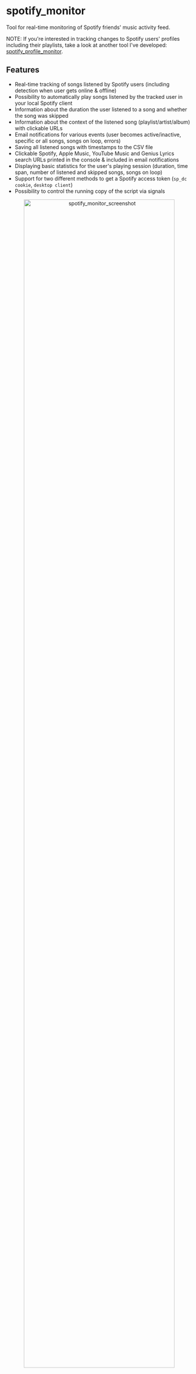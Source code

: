 # spotify_monitor

Tool for real-time monitoring of Spotify friends' music activity feed.

NOTE: If you're interested in tracking changes to Spotify users' profiles including their playlists, take a look at another tool I've developed: [spotify_profile_monitor](https://github.com/misiektoja/spotify_profile_monitor).

<a id="features"></a>
## Features

- Real-time tracking of songs listened by Spotify users (including detection when user gets online & offline)
- Possibility to automatically play songs listened by the tracked user in your local Spotify client
- Information about the duration the user listened to a song and whether the song was skipped
- Information about the context of the listened song (playlist/artist/album) with clickable URLs
- Email notifications for various events (user becomes active/inactive, specific or all songs, songs on loop, errors)
- Saving all listened songs with timestamps to the CSV file
- Clickable Spotify, Apple Music, YouTube Music and Genius Lyrics search URLs printed in the console & included in email notifications
- Displaying basic statistics for the user's playing session (duration, time span, number of listened and skipped songs, songs on loop)
- Support for two different methods to get a Spotify access token (`sp_dc cookie`, `desktop client`)
- Possibility to control the running copy of the script via signals

<p align="center">
   <img src="https://raw.githubusercontent.com/misiektoja/spotify_monitor/refs/heads/main/assets/spotify_monitor.png" alt="spotify_monitor_screenshot" width="90%"/>
</p>

<a id="table-of-contents"></a>
## Table of Contents

1. [Requirements](#requirements)
2. [Installation](#installation)
   * [Install from PyPI](#install-from-pypi)
   * [Manual Installation](#manual-installation)
3. [Quick Start](#quick-start)
4. [Configuration](#configuration)
   * [Configuration File](#configuration-file)
   * [Spotify access token source](#spotify-access-token-source)
      * [Spotify sp_dc Cookie](#spotify-sp_dc-cookie)
      * [Spotify Desktop Client](#spotify-desktop-client)
   * [Following the Monitored User](#following-the-monitored-user)
   * [How to Get a Friend's User URI ID](#how-to-get-a-friends-user-uri-id)
   * [SMTP Settings](#smtp-settings)
   * [Storing Secrets](#storing-secrets)
5. [Usage](#usage)
   * [Monitoring Mode](#monitoring-mode)
   * [Listing Mode](#listing-mode)
   * [Email Notifications](#email-notifications)
   * [CSV Export](#csv-export)
   * [Automatic Playback of Listened Tracks in the Spotify Client](#automatic-playback-of-listened-tracks-in-the-spotify-client)
   * [Check Intervals](#check-intervals)
   * [Signal Controls (macOS/Linux/Unix)](#signal-controls-macoslinuxunix)
   * [Coloring Log Output with GRC](#coloring-log-output-with-grc)
6. [Change Log](#change-log)
7. [License](#license)

<a id="requirements"></a>
## Requirements

* Python 3.6 or higher
* Libraries: `requests`, `python-dateutil`, `urllib3`, `pyotp`, `python-dotenv`

Tested on:

* **macOS**: Ventura, Sonoma, Sequoia
* **Linux**: Raspberry Pi OS (Bullseye, Bookworm), Ubuntu 24, Rocky Linux 8.x/9.x, Kali Linux 2024/2025
* **Windows**: 10, 11

It should work on other versions of macOS, Linux, Unix and Windows as well.

<a id="installation"></a>
## Installation

<a id="install-from-pypi"></a>
### Install from PyPI

```sh
pip install spotify_monitor
```

<a id="manual-installation"></a>
### Manual Installation

Download the *[spotify_monitor.py](https://raw.githubusercontent.com/misiektoja/spotify_monitor/refs/heads/main/spotify_monitor.py)* file to the desired location.

Install dependencies via pip:

```sh
pip install requests python-dateutil urllib3 pyotp python-dotenv
```

Alternatively, from the downloaded *[requirements.txt](https://raw.githubusercontent.com/misiektoja/spotify_monitor/refs/heads/main/requirements.txt)*:

```sh
pip install -r requirements.txt
```

<a id="quick-start"></a>
## Quick Start

- Grab your [Spotify sp_dc cookie](#spotify-sp_dc-cookie) and track the `spotify_user_uri_id` music activities:


```sh
spotify_monitor <spotify_user_uri_id> -u "your_sp_dc_cookie_value"
```

Or if you installed [manually](#manual-installation):

```sh
python3 spotify_monitor.py <spotify_user_uri_id> -u "your_sp_dc_cookie_value"
```

To get the list of all supported command-line arguments / flags:

```sh
spotify_monitor --help
```

<a id="configuration"></a>
## Configuration

<a id="configuration-file"></a>
### Configuration File

Most settings can be configured via command-line arguments.

If you want to have it stored persistently, generate a default config template and save it to a file named `spotify_monitor.conf`:

```sh
spotify_monitor --generate-config > spotify_monitor.conf

```

Edit the `spotify_monitor.conf` file and change any desired configuration options (detailed comments are provided for each).

<a id="spotify-access-token-source"></a>
### Spotify access token source

The tool supports two methods for obtaining a Spotify access token.

It can be configured via the `TOKEN_SOURCE` configuration option or the `--token-source` flag. 

**Recommended: `cookie`** 

Uses the `sp_dc` cookie to retrieve a token from the Spotify web endpoint. This method is easy to set up and recommended for most users.

**Alternative: `client`** 

Uses captured credentials from the Spotify desktop client and a Protobuf-based login flow. It's more complex to set up and intended for advanced users who want a long-lasting token with the broadest possible access.

If no method is specified, the tool defaults to the `cookie` method.

**Important**: It is strongly recommended to use a separate Spotify account with this tool. It does not rely on the official Spotify Web API for core features (like fetching friend activity), as it is not supported by the public API. That said, while I've never encountered any issues on my own accounts, I can't guarantee that Spotify won't impose restrictions in the future - you've been warned.

<a id="spotify-sp_dc-cookie"></a>
#### Spotify sp_dc Cookie

This is the default method used to obtain a Spotify access token.

- Log in to [https://open.spotify.com/](https://open.spotify.com/) in your web browser.

- Locate and copy the value of the `sp_dc` cookie.
   - Use your web browser's dev console or **Cookie-Editor** by cgagnier to extract it easily: [https://cookie-editor.com/](https://cookie-editor.com/)

- Provide the `SP_DC_COOKIE` secret using one of the following methods:
   - Pass it at runtime with `-u` / `--spotify-dc-cookie`
   - Set it as an [environment variable](#storing-secrets) (e.g. `export SP_DC_COOKIE=...`)
   - Add it to [.env file](#storing-secrets) (`SP_DC_COOKIE=...`) for persistent use
   - Fallback: hard-code it in the code or config file

If your `sp_dc` cookie expires, the tool will notify you via the console and email. In that case, you'll need to grab the new `sp_dc` cookie value.

If you store the `SP_DC_COOKIE` in a dotenv file you can update its value and send a `SIGHUP` signal to reload the file with the new `sp_dc` cookie without restarting the tool. More info in [Storing Secrets](#storing-secrets) and [Signal Controls (macOS/Linux/Unix)](#signal-controls-macoslinuxunix).

<a id="spotify-desktop-client"></a>
#### Spotify Desktop Client

This is the alternative method used to obtain a Spotify access token which simulates a login from the real Spotify desktop app using credentials intercepted from a real session.

**NOTE**: Spotify appears to have changed something in client versions released after June 2025 (likely a switch to HTTP/3 and/or certificate pinning). You may need to use an older version of the Spotify desktop client for this method to work.

- Run an intercepting proxy of your choice (like [Proxyman](https://proxyman.com)).

- Launch the Spotify desktop client and look for POST requests to `https://login{n}.spotify.com/v3/login`
   - Note: The `login` part is suffixed with one or more digits (e.g. `login5`).

- If you don't see this request, log out from the Spotify desktop client and log back in.

- Export the login request body (a binary Protobuf payload) to a file (e.g. ***login-request-body-file***)
   - In Proxyman: **right click the request → Export → Request Body → Save File**.

<p align="center">
   <img src="https://raw.githubusercontent.com/misiektoja/spotify_monitor/refs/heads/main/assets/proxyman_export_protobuf.png" alt="proxyman_export_protobuf" width="80%"/>
</p>

- Run the tool with `--token-source client -w <path-to-login-request-body-file>`:

```sh
spotify_monitor --token-source client -w <path-to-login-request-body-file> <spotify_user_uri_id>
```

If successful, the tool will automatically extract the necessary fields and begin monitoring.

Instead of using the `-w` flag each time, you can persist the Protobuf login request file path by setting the `LOGIN_REQUEST_BODY_FILE` configuration option.

The same applies to `--token-source client` flag - you can persist it via `TOKEN_SOURCE` configuration option set to `client`.

The tool will automatically refresh both the access token and client token using the intercepted refresh token.

If your refresh token expires, the tool will notify you via the console and email. In that case, you'll need to re-export the login request body. 

If you re-export the login request body to the same file name, you can send a `SIGHUP` signal to reload the file with the new refresh token without restarting the tool. More info in [Signal Controls (macOS/Linux/Unix)](#signal-controls-macoslinuxunix).

Advanced options are available for further customization - refer to the configuration file comments. However, the default settings are suitable for most users and modifying other values is generally NOT recommended.

<a id="following-the-monitored-user"></a>
### Following the Monitored User

To monitor a user's activity, you must follow them from the Spotify account associated with the `sp_dc` cookie.

Additionally, the user must have sharing of listening activity enabled in their Spotify client settings. Without this, no activity data will be visible.

<a id="how-to-get-a-friends-user-uri-id"></a>
### How to Get a Friend's User URI ID

The easiest way is via the Spotify desktop or mobile client:
- go to your friend's profile
- click the **three dots** (•••) or press the **Share** button
- copy the link to the profile

You'll get a URL like: [https://open.spotify.com/user/spotify_user_uri_id?si=tracking_id](https://open.spotify.com/user/spotify_user_uri_id?si=tracking_id)

Extract the part between `/user/` and `?si=` - in this case: `spotify_user_uri_id`

Use that as the user URI ID (`spotify_user_uri_id`) in the tool.

Alternatively you can list all user URI IDs of accounts you follow by using [Listing mode](#listing-mode).

<a id="smtp-settings"></a>
### SMTP Settings

If you want to use email notifications functionality, configure SMTP settings in the `spotify_monitor.conf` file. 

Verify your SMTP settings by using `--send-test-email` flag (the tool will try to send a test email notification):

```sh
spotify_monitor --send-test-email
```

<a id="storing-secrets"></a>
### Storing Secrets

It is recommended to store secrets like `SP_DC_COOKIE`, `REFRESH_TOKEN` or `SMTP_PASSWORD` as either an environment variable or in a dotenv file.

Set the needed environment variables using `export` on **Linux/Unix/macOS/WSL** systems:

```sh
export SP_DC_COOKIE="your_sp_dc_cookie_value"
export REFRESH_TOKEN="your_spotify_app_refresh_token"
export SMTP_PASSWORD="your_smtp_password"
```

On **Windows Command Prompt** use `set` instead of `export` and on **Windows PowerShell** use `$env`.

Alternatively store them persistently in a dotenv file (recommended):

```ini
SP_DC_COOKIE="your_sp_dc_cookie_value"
REFRESH_TOKEN="your_spotify_app_refresh_token"
SMTP_PASSWORD="your_smtp_password"
```

By default the tool will auto-search for dotenv file named `.env` in current directory and then upward from it. 

You can specify a custom file with `DOTENV_FILE` or `--env-file` flag:

```sh
spotify_monitor <spotify_user_uri_id> --env-file /path/.env-spotify_monitor
```

 You can also disable `.env` auto-search with `DOTENV_FILE = "none"` or `--env-file none`:

```sh
spotify_monitor <spotify_user_uri_id> --env-file none
```

As a fallback, you can also store secrets in the configuration file or source code.

<a id="usage"></a>
## Usage

<a id="monitoring-mode"></a>
### Monitoring Mode

To monitor specific user activity, just type [Spotify user URI ID](#how-to-get-a-friends-user-uri-id) as a command-line argument (`spotify_user_uri_id` in the example below):

```sh
spotify_monitor <spotify_user_uri_id>
```

If you use the default method to obtain a Spotify access token (`cookie`) and have not set `SP_DC_COOKIE` secret, you can use `-u` flag:

```sh
spotify_monitor <spotify_user_uri_id> -u "your_sp_dc_cookie_value"
```

By default, the tool looks for a configuration file named `spotify_monitor.conf` in:
 - current directory 
 - home directory (`~`)
 - script directory 

 If you generated a configuration file as described in [Configuration](#configuration), but saved it under a different name or in a different directory, you can specify its location using the `--config-file` flag:


```sh
spotify_monitor <spotify_user_uri_id> --config-file /path/spotify_monitor_new.conf
```

The tool runs until interrupted (`Ctrl+C`). Use `tmux` or `screen` for persistence.

You can monitor multiple Spotify friends by running multiple copies of the script.

The tool automatically saves its output to `spotify_monitor_<user_uri_id/file_suffix>.log` file. The log file name can be changed via `SP_LOGFILE` configuration option and its suffix via `FILE_SUFFIX` / `-y` flag. Logging can be disabled completely via `DISABLE_LOGGING` / `-d` flag.

Keep in mind that monitoring reports the listened track AFTER the user finishes listening to it. This is how activities are reported by Spotify.

<a id="listing-mode"></a>
### Listing Mode

There is also another mode of the tool which displays various requested information.

If you want to display a list of all the friends you follow with their recently listened tracks (`-l` flag):

```sh
spotify_monitor -l
```

It also displays your friend's Spotify username (often the user's first and last name) and user URI ID (often a string of random characters). The latter should be used as a tool's command-line argument to monitor the user.

<p align="center">
   <img src="https://raw.githubusercontent.com/misiektoja/spotify_monitor/refs/heads/main/assets/spotify_monitor_listing.png" alt="spotify_monitor_listing" width="90%"/>
</p>

To get basic information about the Spotify access token owner (`-v` flag):

```sh
spotify_monitor -v
```

<a id="email-notifications"></a>
### Email Notifications

To enable email notifications when a user becomes active:
- set `ACTIVE_NOTIFICATION` to `True`
- or use the `-a` flag

```sh
spotify_monitor <spotify_user_uri_id> -a
```

To be informed when a user gets inactive:
- set `INACTIVE_NOTIFICATION` to `True`
- or use the `-i` flag

```sh
spotify_monitor <spotify_user_uri_id> -i
```

To get email notifications when a monitored track/playlist/album plays:
- set `TRACK_NOTIFICATION` to `True`
- or use the `-t` flag

For that feature you also need to create a file with a list of songs you want to track (one track, album or playlist per line). Specify the file using the `MONITOR_LIST_FILE` or `-s` flag:

```sh
spotify_monitor <spotify_user_uri_id> -t -s spotify_tracks_spotify_user_uri_id
```

Example file `spotify_tracks_spotify_user_uri_id`:

```
we fell in love in october
Like a Stone
Half Believing
Something Changed
I Will Be There
```

You can comment out specific lines with # if needed.

To enable email notifications for every song listened by the user:
- set `SONG_NOTIFICATION` to `True`
- or use the `-j` flag

```sh
spotify_monitor <spotify_user_uri_id> -j
```

To be notified when a user listens to the same song on loop:
- set `SONG_ON_LOOP_NOTIFICATION` to `True`
- or use the `-x` flag

```sh
spotify_monitor <spotify_user_uri_id> -x
```

To disable sending an email on errors (enabled by default):
- set `ERROR_NOTIFICATION` to `False`
- or use the `-e` flag

```sh
spotify_monitor <spotify_user_uri_id> -e
```

Make sure you defined your SMTP settings earlier (see [SMTP settings](#smtp-settings)).

Example email:

<p align="center">
   <img src="https://raw.githubusercontent.com/misiektoja/spotify_monitor/refs/heads/main/assets/spotify_monitor_email_notifications.png" alt="spotify_monitor_email_notifications" width="80%"/>
</p>

<a id="csv-export"></a>
### CSV Export

If you want to save all listened songs to a CSV file, set `CSV_FILE` or use `-b` flag:

```sh
spotify_monitor <spotify_user_uri_id> -b spotify_tracks_user_uri_id.csv
```

The file will be automatically created if it does not exist.

<a id="automatic-playback-of-listened-tracks-in-the-spotify-client"></a>
### Automatic Playback of Listened Tracks in the Spotify Client

If you want the tool to automatically play the tracks listened to by the user in your local Spotify client:
- set `TRACK_SONGS` to `True`
- or use the `-g` flag

```sh
spotify_monitor <spotify_user_uri_id> -g
```

Your Spotify client needs to be installed and running for this feature to work.

The tool fully supports automatic playback on **Linux** and **macOS**. This means it will automatically play the changed track and can also pause or play the indicated track once the user becomes inactive (see the `SP_USER_GOT_OFFLINE_TRACK_ID` configuration option).

For **Windows**, it works in a semi-automatic way: if you have the Spotify client running and you are not listening to any song, then the first track will play automatically. However, subsequent tracks will be located in the client, but you will need to press the play button manually. 

You can change the playback method per platform using the corresponding configuration option.

For **macOS** set `SPOTIFY_MACOS_PLAYING_METHOD` to one of the following values:
-  "**apple-script**" (recommended, **default**)
-  "trigger-url"

For **Linux** set `SPOTIFY_LINUX_PLAYING_METHOD` to one of the following values:
- "**dbus-send**" (most common one, **default**)
- "qdbus" (try if dbus-send does not work)
- "trigger-url"

For **Windows** set `SPOTIFY_WINDOWS_PLAYING_METHOD` to one of the following values:
- "**start-uri**" (recommended, **default**)
- "spotify-cmd"
- "trigger-url"

The recommended defaults should work for most people.

Note: monitoring reports the listened track after the user finishes listening to it. This is how activities are reported by Spotify. It means you will be one song behind the monitored user and if the song currently listened to by the tracked user is longer than the previous one, then the previously listened song might be played in your Spotify client on repeat (and if shorter it might be changed in the middle of the currently played song).

For real-time playback tracking of a user's music activities, ask your friend to connect their Spotify account with [Last.fm](https://www.last.fm/). Then use my other tool: [lastfm_monitor](https://github.com/misiektoja/lastfm_monitor).

<a id="check-intervals"></a>
### Check Intervals

If you want to customize the polling interval, use `-c` flag (or `SPOTIFY_CHECK_INTERVAL` configuration option):

```sh
spotify_monitor <spotify_user_uri_id> -c 20
```

If you want to change the time required to mark the user as inactive (the timer starts from the last reported track), use `-o` flag (or `SPOTIFY_INACTIVITY_CHECK` configuration option):

```sh
spotify_monitor <spotify_user_uri_id> -o 900
```

<a id="signal-controls-macoslinuxunix"></a>
### Signal Controls (macOS/Linux/Unix)

The tool has several signal handlers implemented which allow to change behavior of the tool without a need to restart it with new configuration options / flags.

List of supported signals:

| Signal | Description |
| ----------- | ----------- |
| USR1 | Toggle email notifications when user gets active/inactive (-a, -i) |
| USR2 | Toggle email notifications for every song (-j) |
| CONT | Toggle email notifications for tracked songs (-t) |
| PIPE | Toggle email notifications when user plays song on loop (-x) |
| TRAP | Increase the inactivity check timer (by 30 seconds) (-o) |
| ABRT | Decrease the inactivity check timer (by 30 seconds) (-o) |
| HUP | Reload secrets from .env file and token source credentials from Protobuf files |

Send signals with `kill` or `pkill`, e.g.:

```sh
pkill -USR1 -f "spotify_monitor <spotify_user_uri_id>"
```

As Windows supports limited number of signals, this functionality is available only on Linux/Unix/macOS.

<a id="coloring-log-output-with-grc"></a>
### Coloring Log Output with GRC

You can use [GRC](https://github.com/garabik/grc) to color logs.

Add to your GRC config (`~/.grc/grc.conf`):

```
# monitoring log file
.*_monitor_.*\.log
conf.monitor_logs
```

Now copy the [conf.monitor_logs](https://raw.githubusercontent.com/misiektoja/spotify_monitor/refs/heads/main/grc/conf.monitor_logs) to your `~/.grc/` and log files should be nicely colored when using `grc` tool.

Example:

```sh
grc tail -F -n 100 spotify_monitor_<user_uri_id/file_suffix>.log
```

<a id="change-log"></a>
## Change Log

See [RELEASE_NOTES.md](https://github.com/misiektoja/spotify_monitor/blob/main/RELEASE_NOTES.md) for details.

<a id="license"></a>
## License

Licensed under GPLv3. See [LICENSE](https://github.com/misiektoja/spotify_monitor/blob/main/LICENSE).
